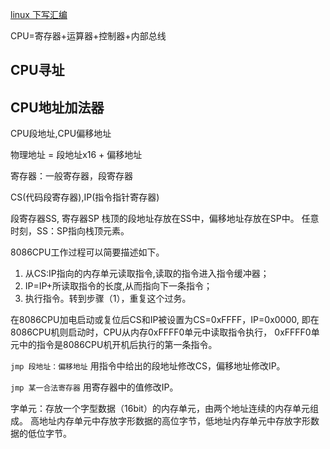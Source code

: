 [linux 下写汇编](https://www.ibm.com/developerworks/cn/linux/l-assembly/index.html)

CPU=寄存器+运算器+控制器+内部总线
## CPU寻址
## CPU地址加法器
CPU段地址,CPU偏移地址

物理地址 = 段地址x16 + 偏移地址

寄存器：一般寄存器，段寄存器

CS(代码段寄存器),IP(指令指针寄存器)

段寄存器SS,
寄存器SP
栈顶的段地址存放在SS中，偏移地址存放在SP中。
任意时刻，SS：SP指向栈顶元素。

8086CPU工作过程可以简要描述如下。
1. 从CS:IP指向的内存单元读取指令,读取的指令进入指令缓冲器；
1. IP=IP+所读取指令的长度,从而指向下一条指令；
1. 执行指令。转到步骤（1），重复这个过务。

在8086CPU加电启动或复位后CS和IP被设置为CS=0xFFFF，IP=0x0000,
即在8086CPU机则启动时，CPU从内存0xFFFF0单元中读取指令执行，
0xFFFF0单元中的指令是8086CPU机开机后执行的第一条指令。


`jmp 段地址：偏移地址` 用指令中给出的段地址修改CS，偏移地址修改IP。

`jmp 某一合法寄存器` 用寄存器中的值修改IP。

字单元：存放一个字型数据（16bit）的内存单元，由两个地址连续的内存单元组成。
        高地址内存单元中存放字形数据的高位字节，低地址内存单元中存放字形数据的低位字节。
